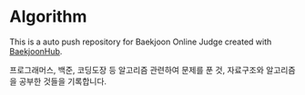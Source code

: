 # Algorithm
This is a auto push repository for Baekjoon Online Judge created with [BaekjoonHub](https://github.com/BaekjoonHub/BaekjoonHub).

프로그래머스, 백준, 코딩도장 등 알고리즘 관련하여 문제를 푼 것, 자료구조와 알고리즘을 공부한 것들을 기록합니다.

